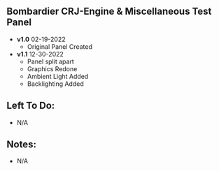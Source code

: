 ## Bombardier CRJ-Engine & Miscellaneous Test Panel

- **v1.0** 02-19-2022
    - Original Panel Created
- **v1.1** 12-30-2022
    - Panel split apart
    - Graphics Redone
    - Ambient Light Added
    - Backlighting Added

## Left To Do:
  - N/A
	
## Notes:
  - N/A
